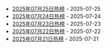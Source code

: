 * [2025年07月25日热榜](https://product-daily.haha.ai/posts/20250725) - 2025-07-25
* [2025年07月24日热榜](https://product-daily.haha.ai/posts/20250724) - 2025-07-24
* [2025年07月23日热榜](https://product-daily.haha.ai/posts/20250723) - 2025-07-23
* [2025年07月22日热榜](https://product-daily.haha.ai/posts/20250722) - 2025-07-22
* [2025年07月21日热榜](https://product-daily.haha.ai/posts/20250721) - 2025-07-21
